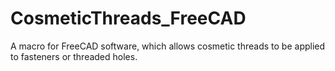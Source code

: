 # CosmeticThreads_FreeCAD
A macro for FreeCAD software, which allows cosmetic threads to be applied to fasteners or threaded holes.
